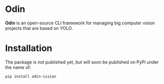 # Odin

**Odin** is an open-source CLI framework for managing big computer vision projects that are based on YOLO.

# Installation

The package is not published yet, but will soon be published on PyPi under the name of:

```
pip install odin-vision
```
